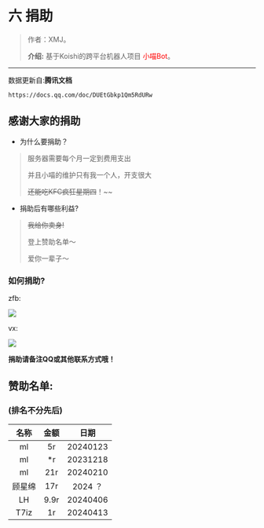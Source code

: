 

# 六 捐助

> 作者：XMJ。
>
> **介绍:** 基于Koishi的跨平台机器人项目 <font color=red>小喵Bot</font>。

---

数据更新自:**腾讯文档**

`https://docs.qq.com/doc/DUEtGbkp1Qm5RdURw`

## 感谢大家的捐助

- 为什么要捐助？

> 服务器需要每个月一定到费用支出
> 
> 并且小喵的维护只有我一个人，开支很大
> 
> ~~还能吃KFC疯狂星期四~~！~~

- 捐助后有哪些利益?

> ~~我给你卖身!~~
> 
> 登上赞助名单～
> 
> 爱你一辈子～


### 如何捐助?

zfb:

![](https://img2.imgtp.com/2024/03/17/bGci2zRj.jpeg)

vx:

![](https://img2.imgtp.com/2024/03/17/LlIS4b9R.jpeg)

**捐助请备注QQ或其他联系方式哦！**




## 赞助名单:

### (排名不分先后)


|  名称   |   金额  |日期|
| :--: | :--: | :--: |
|  ml   |  5r   |20240123|
|ml|*r|20231218|
|ml|21r|20240210|
|顾星绵|17r|2024 ？|
|LH|9.9r|20240406|
|T7iz|1r|20240413|
